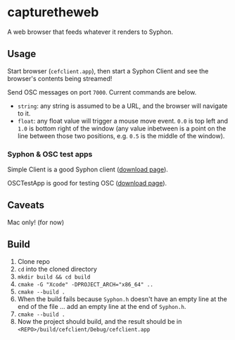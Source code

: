 # capturetheweb

A web browser that feeds whatever it renders to Syphon.


## Usage

Start browser (`cefclient.app`), then start a Syphon Client and see the browser's contents being streamed!

Send OSC messages on port `7000`. Current commands are below.

  - `string`: any string is assumed to be a URL, and the browser will navigate to it.
  - `float`: any float value will trigger a mouse move event. `0.0` is top left and `1.0` is bottom right of the window (any value inbetween is a point on the line between those two positions, e.g. `0.5` is the middle of the window).


### Syphon & OSC test apps

Simple Client is a good Syphon client ([download page](https://github.com/Syphon/Simple/releases)).

OSCTestApp is good for testing OSC ([download page](https://github.com/mrRay/vvopensource#im-not-a-programmer-i-just-want-to-download-a-midiosc-test-application)).


## Caveats

Mac only! (for now)


## Build

  1. Clone repo
  2. `cd` into the cloned directory
  3. `mkdir build && cd build`
  5. `cmake -G "Xcode" -DPROJECT_ARCH="x86_64" ..`
  6. `cmake --build .`
  7. When the build fails because `Syphon.h` doesn't have an empty line at the end of the file ... add an empty line at the end of `Syphon.h`.
  8. `cmake --build .`
  9. Now the project should build, and the result should be in `<REPO>/build/cefclient/Debug/cefclient.app`
